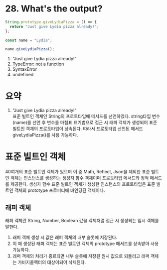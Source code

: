 # 28. What's the output?

```javascript
String.prototype.giveLydiaPizza = () => {
  return "Just give Lydia pizza already!";
};

const name = "Lydia";

name.giveLydiaPizza();
```

1. "Just give Lydia pizza already!"
2. TypeError: not a function
3. SyntaxError
4. undefined

# 요약

1. "Just give Lydia pizza already!"<br>
   표준 빌트인 객체인 String의 프로토타입에 메서드를 선언하였다. string타입 변수(name)를 선언 후 변수를 마침표 표기법으로 접근 시 래퍼 객체가 생성되어 표준 빌트인 객체의 프로토타입이 상속된다. 따라서 프로토타입 선언된 메서드 giveLydiaPizza()를 사용 가능하다.

# 표준 빌트인 객체

40여개의 표준 빌트인 객체가 있으며 이 중 Math, Reflect, Json을 제외한 표준 빌트인 객체는 인스턴스를 생성하는 생성자 함수 객체이며 프로토타입 메서드와 정적 메서드를 제공한다. 생성자 함수 표준 빌트인 객체가 생성한 인스턴스의 프로토타입은 표준 빌트인 객체의 prototype 프로퍼티에 바인딩된 객체이다.

## 래퍼 객체

래퍼 객체란 String, Number, Boolean 값을 객체처럼 접근 시 생성되는 임시 객체를 말한다.

1. 래퍼 객체 생성 시 값은 래퍼 객체의 내부 슬롯에 저장된다.
2. 이 때 생성된 래퍼 객체는 표준 빌트인 객체의 prototype 메서드를 상속받아 사용 가능하다.
3. 래퍼 객체의 처리가 종료되면 내부 슬롯에 저장된 원시 값으로 되돌리고 래퍼 객체는 가비지콜렉터의 대상이되어 삭제된다.
